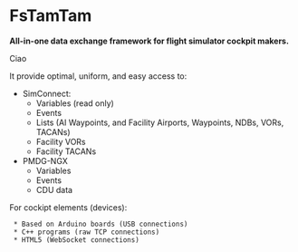 # FsTamTam

**All-in-one data exchange framework for flight simulator cockpit makers.**

Ciao

It provide optimal, uniform, and easy access to:

 - SimConnect:
     * Variables (read only)
     * Events
     * Lists (AI Waypoints, and Facility Airports, Waypoints, NDBs, VORs, TACANs)
     * Facility VORs
     * Facility TACANs
 - PMDG-NGX
     * Variables
     * Events
     * CDU data
     
For cockipt elements (devices):

     * Based on Arduino boards (USB connections)
     * C++ programs (raw TCP connections)
     * HTML5 (WebSocket connections) 
